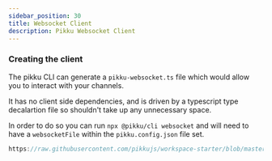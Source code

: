 ```yaml
---
sidebar_position: 30
title: Websocket Client
description: Pikku Websocket Client
---
```


### Creating the client

The pikku CLI can generate a `pikku-websocket.ts` file which would allow you to interact with your channels.

It has no client side dependencies, and is driven by a typescript type decalartion file so shouldn't take up any unnecessary space. 

In order to do so you can run `npx @pikku/cli websocket` and will need to have a `websocketFile` within the `pikku.config.json` file  set.

```typescript reference title="websocket.ts"
https://raw.githubusercontent.com/pikkujs/workspace-starter/blob/master/apps/cli/bin/websocket.ts
```
